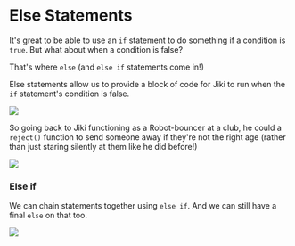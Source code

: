 # Else Statements

It's great to be able to use an `if` statement to do something if a condition is `true`.
But what about when a condition is false?

That's where `else` (and `else if` statements come in!)

Else statements allow us to provide a block of code for Jiki to run when the `if` statement's condition is false.

<img src="https://assets.exercism.org/bootcamp/diagrams/else-statement-anatomy.png" class="diagram"/>

So going back to Jiki functioning as a Robot-bouncer at a club, he could a `reject()` function to send someone away if they're not the right age (rather than just staring silently at them like he did before!)

<img src="https://assets.exercism.org/bootcamp/diagrams/else-example.png" class="diagram"/>

### Else if

We can chain statements together using `else if`.
And we can still have a final `else` on that too.

<img src="https://assets.exercism.org/bootcamp/diagrams/else-if-statement-anatomy.png" class="diagram"/>
